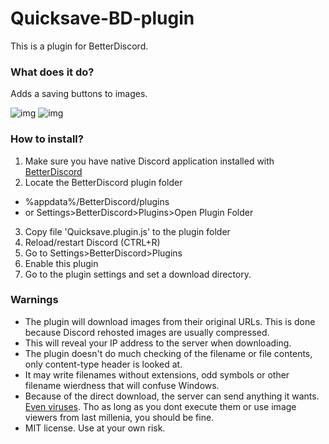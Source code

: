 # Quicksave-BD-plugin
This is a plugin for BetterDiscord.

### What does it do?
Adds a saving buttons to images.

![img](https://kosshi.fi/u/YiKB.png)
![img](https://kosshi.fi/u/7ktC.png)

### How to install?
1. Make sure you have native Discord application installed with [BetterDiscord](https://betterdiscord.net)
2. Locate the BetterDiscord plugin folder
  * %appdata%/BetterDiscord/plugins
  * or Settings>BetterDiscord>Plugins>Open Plugin Folder
3. Copy file 'Quicksave.plugin.js' to the plugin folder
4. Reload/restart Discord (CTRL+R)
5. Go to Settings>BetterDiscord>Plugins
6. Enable this plugin
7. Go to the plugin settings and set a download directory.


### Warnings
- The plugin will download images from their original URLs. This is done because Discord rehosted images are usually compressed.
- This will reveal your IP address to the server when downloading.
- The plugin doesn't do much checking of the filename or file contents, only content-type header is looked at. 
- It may write filenames without extensions, odd symbols or other filename wierdness that will confuse Windows.
- Because of the direct download, the server can send anything it wants. [Even viruses](https://stackoverflow.com/questions/9675941/how-can-a-virus-exist-in-an-image). Tho as long as you dont execute them or use image viewers from last millenia, you should be fine.
- MIT license. Use at your own risk. 
